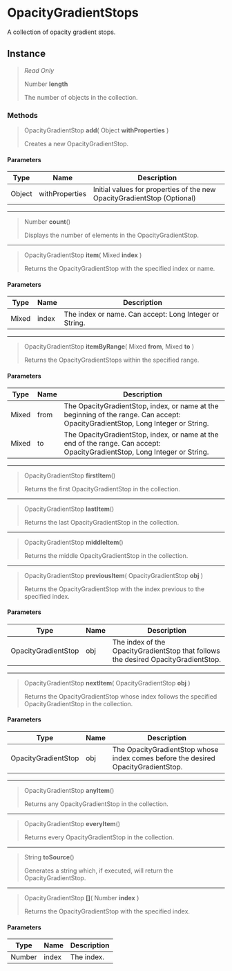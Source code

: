 # OpacityGradientStops
A collection of opacity gradient stops.

## Instance
> *Read Only* 
> 
> Number **length** 
>
> The number of objects in the collection.

### Methods
> OpacityGradientStop **add**( Object **withProperties** )
> 
> Creates a new OpacityGradientStop.
#### Parameters
| Type | Name | Description |
|---|---|---|
| Object | withProperties | Initial values for properties of the new OpacityGradientStop (Optional) |

*** 
> Number **count**()
> 
> Displays the number of elements in the OpacityGradientStop.
*** 
> OpacityGradientStop **item**( Mixed **index** )
> 
> Returns the OpacityGradientStop with the specified index or name.
#### Parameters
| Type | Name | Description |
|---|---|---|
| Mixed | index | The index or name. Can accept: Long Integer or String. |

*** 
> OpacityGradientStop **itemByRange**( Mixed **from**, Mixed **to** )
> 
> Returns the OpacityGradientStops within the specified range.
#### Parameters
| Type | Name | Description |
|---|---|---|
| Mixed | from | The OpacityGradientStop, index, or name at the beginning of the range. Can accept: OpacityGradientStop, Long Integer or String. |
| Mixed | to | The OpacityGradientStop, index, or name at the end of the range. Can accept: OpacityGradientStop, Long Integer or String. |

*** 
> OpacityGradientStop **firstItem**()
> 
> Returns the first OpacityGradientStop in the collection.
*** 
> OpacityGradientStop **lastItem**()
> 
> Returns the last OpacityGradientStop in the collection.
*** 
> OpacityGradientStop **middleItem**()
> 
> Returns the middle OpacityGradientStop in the collection.
*** 
> OpacityGradientStop **previousItem**( OpacityGradientStop **obj** )
> 
> Returns the OpacityGradientStop with the index previous to the specified index.
#### Parameters
| Type | Name | Description |
|---|---|---|
| OpacityGradientStop | obj | The index of the OpacityGradientStop that follows the desired OpacityGradientStop. |

*** 
> OpacityGradientStop **nextItem**( OpacityGradientStop **obj** )
> 
> Returns the OpacityGradientStop whose index follows the specified OpacityGradientStop in the collection.
#### Parameters
| Type | Name | Description |
|---|---|---|
| OpacityGradientStop | obj | The OpacityGradientStop whose index comes before the desired OpacityGradientStop. |

*** 
> OpacityGradientStop **anyItem**()
> 
> Returns any OpacityGradientStop in the collection.
*** 
> OpacityGradientStop **everyItem**()
> 
> Returns every OpacityGradientStop in the collection.
*** 
> String **toSource**()
> 
> Generates a string which, if executed, will return the OpacityGradientStop.
*** 
> OpacityGradientStop **[]**( Number **index** )
> 
> Returns the OpacityGradientStop with the specified index.
#### Parameters
| Type | Name | Description |
|---|---|---|
| Number | index | The index. |


